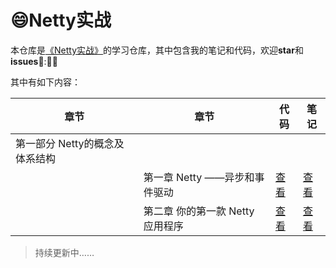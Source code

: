# :smile:Netty实战
本仓库是[《Netty实战》](<https://book.douban.com/subject/27038538/>)的学习仓库，其中包含我的笔记和代码，欢迎**star**和**issues**:rofl:::rofl::rofl:

其中有如下内容：

| 章节                           | 章节                             | 代码     | 笔记     |
| ------------------------------ | -------------------------------- | -------- | -------- |
| 第一部分 Netty的概念及体系结构 |                                  |          |          |
|                                | 第一章 Netty ——异步和事件驱动    | [查看]() | [查看]() |
|                                | 第二章 你的第一款 Netty 应用程序 | [查看]() | [查看]() |

> 持续更新中……

